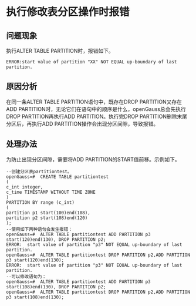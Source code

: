 # 执行修改表分区操作时报错

## 问题现象<a name="section2456113514495"></a>

执行ALTER TABLE PARTITION时，报错如下。

```
ERROR:start value of partition "XX" NOT EQUAL up-boundary of last partition.
```

## 原因分析<a name="section14776440134911"></a>

在同一条ALTER TABLE PARTITION语句中，既存在DROP PARTITION又存在ADD PARTITION时，无论它们在语句中的顺序是什么，openGauss总会先执行DROP PARTITION再执行ADD PARTITION。执行完DROP PARTITION删除末尾分区后，再执行ADD PARTITION操作会出现分区间隙，导致报错。

## 处理办法<a name="section1838384914918"></a>

为防止出现分区间隙，需要将ADD PARTITION的START值前移。示例如下。

```
--创建分区表partitiontest。
openGauss=#  CREATE TABLE partitiontest
(
c_int integer,
c_time TIMESTAMP WITHOUT TIME ZONE
)
PARTITION BY range (c_int)
(
partition p1 start(100)end(108),
partition p2 start(108)end(120)
);
--使用如下两种语句会发生报错：
openGauss=#  ALTER TABLE partitiontest ADD PARTITION p3 start(120)end(130), DROP PARTITION p2;
ERROR:  start value of partition "p3" NOT EQUAL up-boundary of last partition.
openGauss=#  ALTER TABLE partitiontest DROP PARTITION p2,ADD PARTITION p3 start(120)end(130);
ERROR:  start value of partition "p3" NOT EQUAL up-boundary of last partition.
--可以修改语句为：
openGauss=#  ALTER TABLE partitiontest ADD PARTITION p3 start(108)end(130), DROP PARTITION p2;
openGauss=#  ALTER TABLE partitiontest DROP PARTITION p2,ADD PARTITION p3 start(108)end(130);
```
